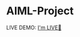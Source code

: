 # AIML-Project

LIVE DEMO: [I'm LIVE🐼 ](https://aiml-project-6szv6kktbemniqkywxvhvu.streamlit.app/)

